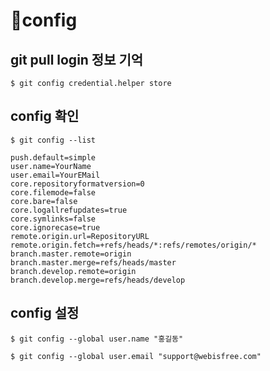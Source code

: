 # 🧵config

## git pull login 정보 기억

```shell
$ git config credential.helper store
```

## config 확인

```shell
$ git config --list

push.default=simple
user.name=YourName
user.email=YourEMail
core.repositoryformatversion=0
core.filemode=false
core.bare=false
core.logallrefupdates=true
core.symlinks=false
core.ignorecase=true
remote.origin.url=RepositoryURL
remote.origin.fetch=+refs/heads/*:refs/remotes/origin/*
branch.master.remote=origin
branch.master.merge=refs/heads/master
branch.develop.remote=origin
branch.develop.merge=refs/heads/develop
```

## config 설정

```shell
$ git config --global user.name "홍길동"

$ git config --global user.email "support@webisfree.com"
```
